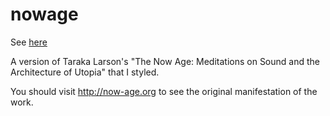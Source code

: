 nowage
======
See [here]

A version of Taraka Larson's "The Now Age: Meditations on Sound and the Architecture of Utopia" that I styled.

You should visit http://now-age.org to see the original manifestation of the work.

[here]: http://jlmitch5.github.io/nowage
